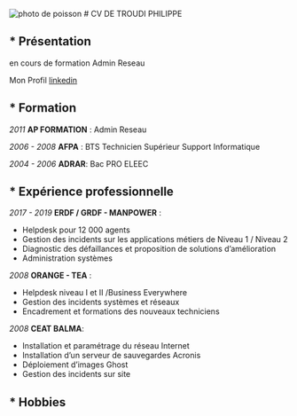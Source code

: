  
![photo de poisson](https://www.aquaportail.com/pictures2201/poisson-rouge-commun.jpg) # CV DE TROUDI PHILIPPE

## * Présentation
en cours de formation Admin Reseau

Mon Profil [linkedin](https://www.linkedin.com/in/philippe-troudi/)

## * Formation

_2011_ **AP FORMATION** : Admin Reseau 

_2006 - 2008_ **AFPA** : BTS Technicien Supérieur Support Informatique

_2004 - 2006_ **ADRAR**: Bac PRO ELEEC

## * Expérience professionnelle

_2017 - 2019_  **ERDF / GRDF - MANPOWER** : 

- Helpdesk pour 12 000 agents
- Gestion des incidents sur les applications métiers de Niveau 1 / Niveau 2
- Diagnostic des défaillances et proposition de solutions d’amélioration
- Administration systèmes

_2008_ **ORANGE - TEA** : 

- Helpdesk niveau I et II /Business Everywhere 
- Gestion des incidents systèmes et réseaux
- Encadrement et formations des nouveaux techniciens



_2008_ **CEAT BALMA**:  
- Installation et paramétrage du réseau Internet
- Installation d’un serveur de sauvegardes Acronis
- Déploiement d’images Ghost
- Gestion des incidents sur site

## * Hobbies

